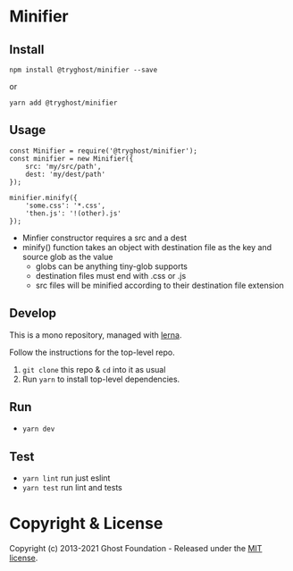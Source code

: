 # Minifier

## Install

`npm install @tryghost/minifier --save`

or

`yarn add @tryghost/minifier`


## Usage
```
const Minifier = require('@tryghost/minifier');
const minifier = new Minifier({
    src: 'my/src/path',
    dest: 'my/dest/path'
});

minifier.minify({
    'some.css': '*.css',
    'then.js': '!(other).js'
});
```

- Minfier constructor requires a src and a dest
- minify() function takes an object with destination file as the key and source glob as the value
    - globs can be anything tiny-glob supports
    - destination files must end with .css or .js
    - src files will be minified according to their destination file extension

## Develop

This is a mono repository, managed with [lerna](https://lernajs.io/).

Follow the instructions for the top-level repo.
1. `git clone` this repo & `cd` into it as usual
2. Run `yarn` to install top-level dependencies.


## Run

- `yarn dev`


## Test

- `yarn lint` run just eslint
- `yarn test` run lint and tests




# Copyright & License

Copyright (c) 2013-2021 Ghost Foundation - Released under the [MIT license](LICENSE).
